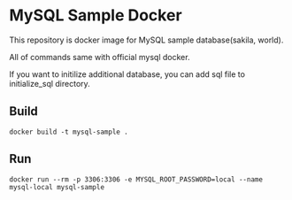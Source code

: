 # MySQL Sample Docker

This repository is docker image for MySQL sample database(sakila, world).

All of commands same with official mysql docker.

If you want to initilize additional database, you can add sql file to initialize_sql directory.


## Build

`docker build -t mysql-sample .`


## Run

`docker run --rm -p 3306:3306 -e MYSQL_ROOT_PASSWORD=local --name mysql-local mysql-sample`
